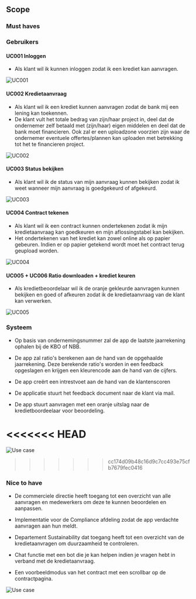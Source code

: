 ## Scope 

### Must haves

### Gebruikers

#### UC001 Inloggen
- Als klant wil ik kunnen inloggen zodat ik een krediet kan aanvragen.
<img src="./assets/UC001_inloggen.jpg" alt="UC001"> 

#### UC002 Kredietaanvraag
- Als klant wil ik een krediet kunnen aanvragen zodat de bank mij een lening kan toekennen.
- De klant vult het totale bedrag van zijn/haar project in, deel dat de ondernemer zelf betaald met (zijn/haar) eigen middelen en deel dat de bank moet financieren. Ook zal er een uploadzone voorzien zijn waar de ondernemer eventuele offertes/plannen kan uploaden met betrekking tot het te financieren project.
<img src="./assets/UC002.jpg" alt="UC002"> 

#### UC003 Status bekijken
- Als klant wil ik de status van mijn aanvraag kunnen bekijken zodat ik weet wanneer mijn aanvraag is goedgekeurd of afgekeurd.
<img src="./assets/UC003_statusbekijken.jpg" alt="UC003"> 

#### UC004 Contract tekenen
- Als klant wil ik een contract kunnen ondertekenen zodat ik mijn kredietaanvraag kan goedkeuren en mijn aflossingstabel kan bekijken.
- Het ondertekenen van het krediet kan zowel online als op papier gebeuren. Indien er op papier getekend wordt moet het contract terug geupload worden.
<img src="./assets/UC004_contract_tekenen.jpg" alt="UC004"> 

#### UC005 + UC006 Ratio downloaden + krediet keuren
- Als kredietbeoordelaar wil ik de oranje gekleurde aanvragen kunnen bekijken en goed of afkeuren zodat ik de kredietaanvraag van de klant kan verwerken.
<img src="./assets/UC_kb.jpg" alt="UC005"> 


### Systeem
- Op basis van ondernemingsnummer zal de app de laatste jaarrekening ophalen bij de KBO of NBB.

- De app zal ratio's berekenen aan de hand van de opgehaalde jaarrekening. Deze berekende ratio's worden in een feedback opgeslagen en krijgen een kleurencode aan de hand van de cijfers. 

- De app creërt een intrestvoet aan de hand van de klantenscoren

- De applicatie stuurt het feedback document naar de klant via mail.

- De app stuurt aanvragen met een oranje uitslag naar de kredietboordeelaar voor beoordeling. 



<<<<<<< HEAD
=======
<img src="./assets/use-case.png" alt="Use case"> </div>

>>>>>>> cc174d09b48c16d9c7cc493e75cfb7679fec0416
### Nice to have
- De commerciele directie heeft toegang tot een overzicht van alle aanvragen en medewerkers om deze te kunnen beoordelen en aanpassen.

- Implementatie voor de Compliance afdeling zodat de app verdachte aanvragen aan hun meldt.

- Departement Sustainability dat toegang heeft tot een overzicht van de kredietaanvragen om duurzaamheid te controleren.

- Chat functie met een bot die je kan helpen indien je vragen hebt in verband met de kredietaanvraag.

- Een voorbeeldmodus van het contract met een scrollbar op de contractpagina.

<img src="./assets/use-case.png" alt="Use case"> 
